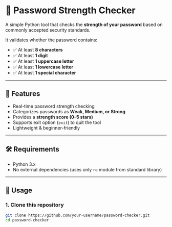 # 🔐 Password Strength Checker  

A simple Python tool that checks the **strength of your password** based on commonly accepted security standards.  

It validates whether the password contains:  
- ✅ At least **8 characters**  
- ✅ At least **1 digit**  
- ✅ At least **1 uppercase letter**  
- ✅ At least **1 lowercase letter**  
- ✅ At least **1 special character**  

---

## 📂 Features
- Real-time password strength checking  
- Categorizes passwords as **Weak, Medium, or Strong**  
- Provides a **strength score (0–5 stars)**  
- Supports exit option (`exit`) to quit the tool  
- Lightweight & beginner-friendly  

---

## 🛠️ Requirements
- Python 3.x  
- No external dependencies (uses only `re` module from standard library)  

---

## 🚀 Usage

### 1. Clone this repository
```bash
git clone https://github.com/your-username/password-checker.git
cd password-checker

